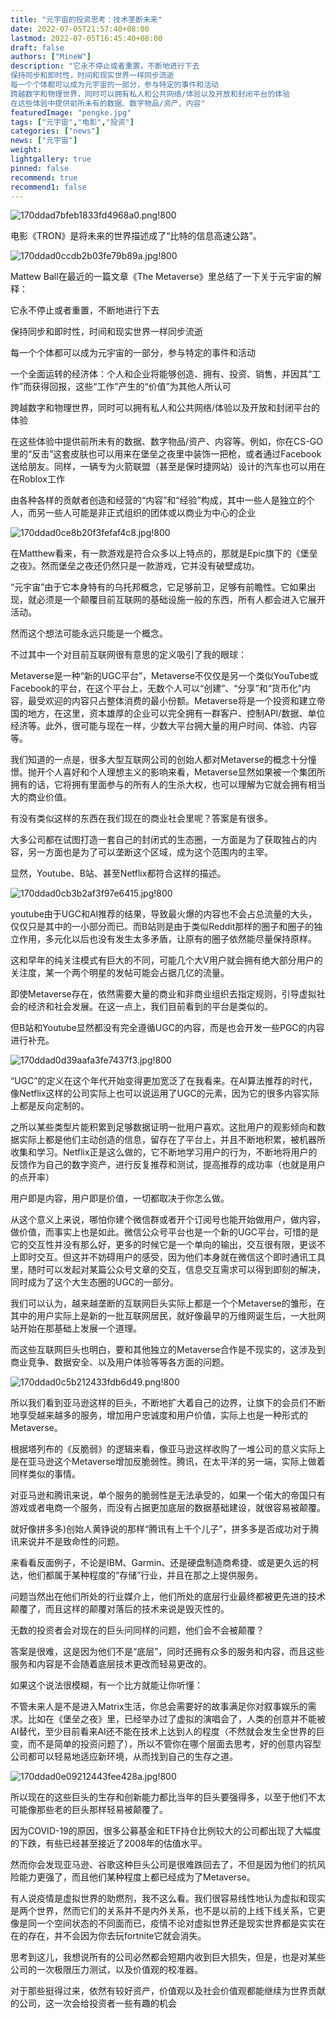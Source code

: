 ```yaml
---
title: "元宇宙的投资思考：技术垄断未来"
date: 2022-07-05T21:57:40+08:00
lastmod: 2022-07-05T16:45:40+08:00
draft: false
authors: ["MineW"]
description: "它永不停止或者重置，不断地进行下去
保持同步和即时性，时间和现实世界一样同步流逝
每一个个体都可以成为元宇宙的一部分，参与特定的事件和活动
跨越数字和物理世界，同时可以拥有私人和公共网络/体验以及开放和封闭平台的体验
在这些体验中提供前所未有的数据、数字物品/资产、内容"
featuredImage: "pengke.jpg"
tags: ["元宇宙","电影","投资"]
categories: ["news"]
news: ["元宇宙"]
weight: 
lightgallery: true
pinned: false
recommend: true
recommend1: false
---
```




![170ddad7bfeb1833fd4968a0.png!800](170ddad7bfeb1833fd4968a0.png!800.jpg)

电影《TRON》是将未来的世界描述成了“比特的信息高速公路”。

![170ddad0ccdb2b03fe79b89a.jpg!800](170ddad0ccdb2b03fe79b89a.jpg!800.jpg)

Mattew Ball在最近的一篇文章《The Metaverse》里总结了一下关于元宇宙的解释：

它永不停止或者重置，不断地进行下去

保持同步和即时性，时间和现实世界一样同步流逝

每一个个体都可以成为元宇宙的一部分，参与特定的事件和活动

一个全面运转的经济体：个人和企业将能够创造、拥有、投资、销售，并因其“工作”而获得回报，这些“工作”产生的“价值”为其他人所认可

跨越数字和物理世界，同时可以拥有私人和公共网络/体验以及开放和封闭平台的体验

在这些体验中提供前所未有的数据、数字物品/资产、内容等。例如，你在CS-GO里的“反击”这套皮肤也可以用来在堡垒之夜里中装饰一把枪，或者通过Facebook送给朋友。同样，一辆专为火箭联盟（甚至是保时捷网站）设计的汽车也可以用在在Roblox工作

由各种各样的贡献者创造和经营的“内容”和“经验”构成，其中一些人是独立的个人，而另一些人可能是非正式组织的团体或以商业为中心的企业

![170ddad0ce8b20f3fefaf4c8.jpg!800](170ddad0ce8b20f3fefaf4c8.jpg!800.jpg)

在Matthew看来，有一款游戏是符合众多以上特点的，那就是Epic旗下的《堡垒之夜》。然而堡垒之夜还仍然只是一款游戏，它并没有破壁成功。

“元宇宙”由于它本身特有的乌托邦概念，它足够前卫，足够有前瞻性。它如果出现，就必须是一个颠覆目前互联网的基础设施一般的东西，所有人都会进入它展开活动。

然而这个想法可能永远只能是一个概念。

不过其中一个对目前互联网很有意思的定义吸引了我的眼球：

Metaverse是一种“新的UGC平台”，Metaverse不仅仅是另一个类似YouTube或Facebook的平台，在这个平台上，无数个人可以“创建”、“分享”和“货币化”内容，最受欢迎的内容只占整体消费的最小份额。Metaverse将是一个投资和建立帝国的地方，在这里，资本雄厚的企业可以完全拥有一群客户、控制API/数据、单位经济等。此外，很可能与现在一样，少数大平台拥大量的用户时间、体验、内容等。

我们知道的一点是，很多大型互联网公司的创始人都对Metaverse的概念十分憧憬。抛开个人喜好和个人理想主义的影响来看，Metaverse显然如果被一个集团所拥有的话，它将拥有里面参与的所有人的生杀大权，也可以理解为它就会拥有相当大的商业价值。

有没有类似这样的东西在我们现在的商业社会里呢？答案是有很多。

大多公司都在试图打造一套自己的封闭式的生态圈，一方面是为了获取独占的内容，另一方面也是为了可以垄断这个区域，成为这个范围内的主宰。

显然，Youtube、B站、甚至Netflix都符合这样的描述。

![170ddad0cb3b2af3f97e6415.jpg!800](170ddad0cb3b2af3f97e6415.jpg!800.jpg)

youtube由于UGC和AI推荐的结果，导致最火爆的内容也不会占总流量的大头，仅仅只是其中的一小部分而已。而B站则是由于类似Reddit那样的圈子和圈子的独立作用，多元化以后也没有发生太多矛盾，让原有的圈子依然能尽量保持原样。

这和早年的纯关注模式有巨大的不同，可能几个大V用户就会拥有绝大部分用户的关注度，某一个两个明星的发帖可能会占据几亿的流量。

即使Metaverse存在，依然需要大量的商业和非商业组织去指定规则，引导虚拟社会的经济和社会发展。在这一点上，我们目前看到的平台是类似的。

但B站和Youtube显然都没有完全遵循UGC的内容，而是也会开发一些PGC的内容进行补充。

![170ddad0d39aafa3fe7437f3.jpg!800](170ddad0d39aafa3fe7437f3.jpg!800.jpg)

“UGC”的定义在这个年代开始变得更加宽泛了在我看来。在AI算法推荐的时代，像Netflix这样的公司实际上也可以说运用了UGC的元素，因为它的很多内容实际上都是反向定制的。

之所以某些类型片能积累到足够数据证明一批用户喜欢。这批用户的观影倾向和数据实际上都是他们主动创造的信息，留存在了平台上，并且不断地积累，被机器所收集和学习。Netflix正是这么做的，它不断地学习用户的行为，不断地将用户的反馈作为自己的数字资产，进行反复推荐和测试，提高推荐的成功率（也就是用户的点开率）

用户即是内容，用户即是价值，一切都取决于你怎么做。

从这个意义上来说，哪怕你建个微信群或者开个订阅号也能开始做用户，做内容，做价值，而事实上也是如此。微信公众号平台也是一个新的UGC平台，可惜的是它的交互性并没有那么好，更多的时候它是一个单向的输出，交互很有限，更谈不上即时交互。但这并不妨碍用户的感受，因为他们本身就在微信这个即时通讯工具里，随时可以发起对某篇公众号文章的交互，信息交互需求可以得到即刻的解决，同时成为了这个大生态圈的UGC的一部分。

我们可以认为，越来越垄断的互联网巨头实际上都是一个个Metaverse的雏形，在其中的用户实际上是新的一批互联网居民，就好像最早的万维网诞生后，一大批网站开始在那基础上发展一个道理。

而这些互联网巨头也明白，要和其他独立的Metaverse合作是不现实的，这涉及到商业竞争、数据安全、以及用户体验等等各方面的问题。

![170ddad0c5b212433fdb6d49.png!800](170ddad0c5b212433fdb6d49.png!800.jpg)

所以我们看到亚马逊这样的巨头，不断地扩大着自己的边界，让旗下的会员们不断地享受越来越多的服务，增加用户忠诚度和用户价值，实际上也是一种形式的Metaverse。

根据塔列布的《反脆弱》的逻辑来看，像亚马逊这样收购了一堆公司的意义实际上是在亚马逊这个Metaverse增加反脆弱性。腾讯，在太平洋的另一端，实际上做着同样类似的事情。

对亚马逊和腾讯来说，单个服务的脆弱性是无法承受的，如果一个偌大的帝国只有游戏或者电商一个服务，而没有占据更加底层的数据基础建设，就很容易被颠覆。

就好像拼多多)创始人黄铮说的那样“腾讯有上千个儿子”，拼多多是否成功对于腾讯来说并不是致命性的问题。

来看看反面例子，不论是IBM、Garmin、还是硬盘制造商希捷、或是更久远的柯达，他们都属于某种程度的“存储”行业，并且在那之上提供服务。

问题当然出在他们所处的行业媒介上，他们所处的底层行业最终都被更先进的技术颠覆了，而且这样的颠覆对落后的技术来说是毁灭性的。

无数的投资者会对现在的巨头问同样的问题，他们会不会被颠覆？

答案是很难，这是因为他们不是“底层”，同时还拥有众多的服务和内容，而且这些服务和内容是不会随着底层技术更改而轻易更改的。

如果这个说法很模糊，有一个比方就能让你听懂：

不管未来人是不是进入Matrix生活，你总会需要好的故事满足你对叙事娱乐的需求。比如在《堡垒之夜》里，已经举办过了虚拟的演唱会了，人类的创意并不能被AI替代，至少目前看来AI还不能在技术上达到人的程度（不然就会发生全世界的巨变，而不是简单的投资问题了），所以不管你在哪个层面去思考，好的创意内容型公司都可以轻易地适应新环境，从而找到自己的生存之道。

![170ddad0e09212443fee428a.jpg!800](170ddad0e09212443fee428a.jpg!800.jpg)

所以现在的这些巨头的生存和创新能力都比当年的巨头要强得多，以至于他们不太可能像那些老的巨头那样轻易被颠覆了。

因为COVID-19的原因，很多公募基金和ETF持仓比例较大的公司都出现了大幅度的下跌，有些已经甚至接近了2008年的估值水平。

然而你会发现亚马逊、谷歌这种巨头公司是很难跌回去了，不但是因为他们的抗风险能力更强了，而且他们某种程度上都已经成为了Metaverse。

有人说疫情是虚拟世界的助燃剂，我不这么看。我们很容易线性地认为虚拟和现实是两个世界，然而它们的关系并不是内外关系，也不是以前的上线下线关系，它更像是同一个空间状态的不同面而已，疫情不论对虚拟世界还是现实世界都是实实在在的存在，并不会因为你去玩fortnite它就会消失。

思考到这儿，我想说所有的公司必然都会短期内收到巨大损失，但是，也是对某些公司的一次极限压力测试，以及价值观的校准器。

对于那些挺得过来，依然有较好资产，价值观以及社会价值观都能继续为世界贡献的公司，这一次会给投资者一些有趣的机会